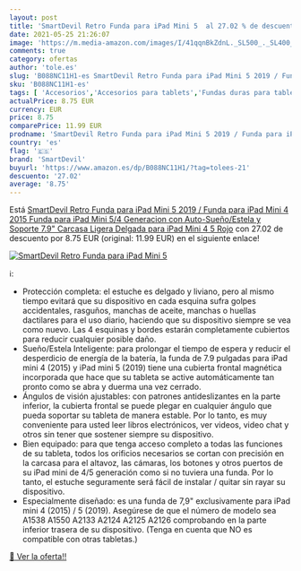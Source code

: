 ```yaml
---
layout: post
title: 'SmartDevil Retro Funda para iPad Mini 5  al 27.02 % de descuento'
date: 2021-05-25 21:26:07
image: 'https://m.media-amazon.com/images/I/41qqnBkZdnL._SL500_._SL400_.jpg'
comments: true
category: ofertas
author: 'tole.es'
slug: 'B088NC11H1-es SmartDevil Retro Funda para iPad Mini 5 2019 / Funda para...'
sku: 'B088NC11H1-es'
tags: [ 'Accesorios','Accesorios para tablets','Fundas duras para tablets','Fundas para tablets','Informática','ipad','smartdevil', ]
actualPrice: 8.75 EUR
currency: EUR
price: 8.75
comparePrice: 11.99 EUR
prodname: 'SmartDevil Retro Funda para iPad Mini 5 2019 / Funda para iPad Mini 4 2015  Funda para iPad Mini 5/4 Generacion con Auto-Sueño/Estela y Soporte  7.9" Carcasa Ligera Delgada para iPad Mini 4 5  Rojo'
country: 'es'
flag: '🇪🇸'
brand: 'SmartDevil'
buyurl: 'https://www.amazon.es/dp/B088NC11H1/?tag=tolees-21'
descuento: '27.02'
average: '8.75'
---
```


Está [SmartDevil Retro Funda para iPad Mini 5 2019 / Funda para iPad Mini 4 2015  Funda para iPad Mini 5/4 Generacion con Auto-Sueño/Estela y Soporte  7.9" Carcasa Ligera Delgada para iPad Mini 4 5  Rojo](https://www.amazon.es/dp/B088NC11H1/?tag=tolees-21) con 27.02 de descuento por 8.75 EUR (original: 11.99 EUR) en el siguiente enlace!

[![SmartDevil Retro Funda para iPad Mini 5 ](https://m.media-amazon.com/images/I/41qqnBkZdnL._SL500_._SL400_.jpg)](https://www.amazon.es/dp/B088NC11H1/?tag=tolees-21)

ℹ️:

- Protección completa: el estuche es delgado y liviano, pero al mismo tiempo evitará que su dispositivo en cada esquina sufra golpes accidentales, rasguños, manchas de aceite, manchas o huellas dactilares para el uso diario, haciendo que su dispositivo siempre se vea como nuevo. Las 4 esquinas y bordes estarán completamente cubiertos para reducir cualquier posible daño.
- Sueño/Estela Inteligente: para prolongar el tiempo de espera y reducir el desperdicio de energía de la batería, la funda de 7.9 pulgadas para iPad mini 4 (2015) y iPad mini 5 (2019) tiene una cubierta frontal magnética incorporada que hace que su tableta se active automáticamente tan pronto como se abra y duerma una vez cerrado.
- Ángulos de visión ajustables: con patrones antideslizantes en la parte inferior, la cubierta frontal se puede plegar en cualquier ángulo que pueda soportar su tableta de manera estable. Por lo tanto, es muy conveniente para usted leer libros electrónicos, ver videos, video chat y otros sin tener que sostener siempre su dispositivo.
- Bien equipado: para que tenga acceso completo a todas las funciones de su tableta, todos los orificios necesarios se cortan con precisión en la carcasa para el altavoz, las cámaras, los botones y otros puertos de su iPad mini de 4/5 generación como si no tuviera una funda. Por lo tanto, el estuche seguramente será fácil de instalar / quitar sin rayar su dispositivo.
- Especialmente diseñado: es una funda de 7,9" exclusivamente para iPad mini 4 (2015) / 5 (2019). Asegúrese de que el número de modelo sea A1538 A1550 A2133 A2124 A2125 A2126 comprobando en la parte inferior trasera de su dispositivo. (Tenga en cuenta que NO es compatible con otras tabletas.)

[🛒 Ver la oferta!!](https://www.amazon.es/dp/B088NC11H1/?tag=tolees-21)
